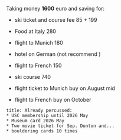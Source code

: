 
Taking money **1600** euro and saving for:
* ski ticket and course fee 85 + 199
* Food at Italy 280
* flight to Munich 180
* hotel on German (not recommend )
* flight to French 150
* ski course 740 



* flight ticket to Munich buy on August mid 
* flight to French buy on October  


```ad-info
title: Already percussed:
* USC membership until 2026 May
* Museum card 2026 May
* Two movie ticket for Sep. Dunton and...
* bouldering cards 10 times
```
